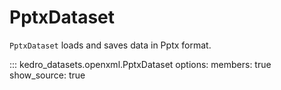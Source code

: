 # PptxDataset

`PptxDataset` loads and saves data in Pptx format.

::: kedro_datasets.openxml.PptxDataset
    options:
        members: true
        show_source: true
